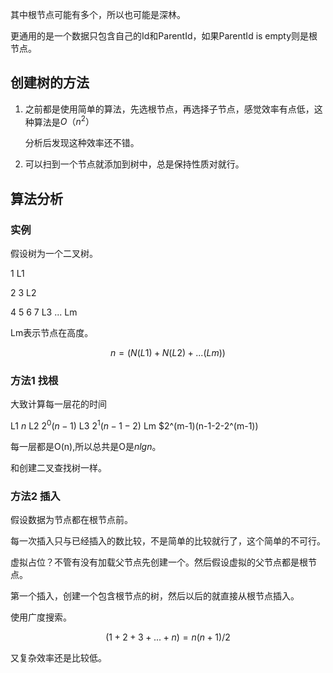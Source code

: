 其中根节点可能有多个，所以也可能是深林。

更通用的是一个数据只包含自己的Id和ParentId，如果ParentId is empty则是根节点。

## 创建树的方法

1. 之前都是使用简单的算法，先选根节点，再选择子节点，感觉效率有点低，这种算法是$O（n^2）$

    分析后发现这种效率还不错。

1. 可以扫到一个节点就添加到树中，总是保持性质对就行。

## 算法分析

### 实例

假设树为一个二叉树。

1                   L1

2      3            L2

4   5  6  7         L3
...                 Lm

Lm表示节点在高度。

$$
n=(N(L1)+N(L2)+...(Lm))
$$


### 方法1 找根
 
大致计算每一层花的时间

L1  $n$
L2  $2^0(n-1)$
L3  $2^1(n-1-2)$
Lm  $2^(m-1)(n-1-2-2^(m-1))

每一层都是O(n),所以总共是O是$nlgn$。

和创建二叉查找树一样。

### 方法2 插入

假设数据为节点都在根节点前。

每一次插入只与已经插入的数比较，不是简单的比较就行了，这个简单的不可行。


虚拟占位？不管有没有加载父节点先创建一个。然后假设虚拟的父节点都是根节点。

第一个插入，创建一个包含根节点的树，然后以后的就直接从根节点插入。

使用广度搜索。

$$
(1+2+3+...+n)=n(n+1)/2
$$

又复杂效率还是比较低。


